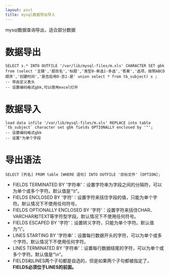 ```yaml
---
layout: post
title: mysql数据导出导入
---
```

mysql数据查询导出，适合部分数据

# 数据导出
```
SELECT s.* INTO OUTFILE '/var/lib/mysql-files/m.xls' CHARACTER SET gbk from (select '主键','题目名','标题','类型0-单选1-多选','答案','选项，按照ABCD顺序','创建时间','是否启用0-否1-是' union select * from tb_subject) s ;
-- 带自定义表头
-- 设置编码格式gbk,可以使用excel打开
```

# 数据导入
```
load data infile '/var/lib/mysql-files/m.xls' REPLACE into table `tb_subject` character set gbk fields OPTIONALLY enclosed by '"';
-- 设置编码格式gbk
-- 设置"为单个字段
```

# 导出语法
```
SELECT [列名] FROM table [WHERE 语句] INTO OUTFILE '目标文件' [OPTION];
```

- FIELDS TERMINATED BY '字符串'：设置字符串为字段之间的分隔符，可以为单个或多个字符。默认值是“\t”。
- FIELDS ENCLOSED BY '字符'：设置字符来括住字段的值，只能为单个字符。默认情况下不使用任何符号。
- FIELDS OPTIONALLY ENCLOSED BY '字符'：设置字符来括住CHAR、VARCHAR和TEXT等字符型字段。默认情况下不使用任何符号。
- FIELDS ESCAPED BY '字符'：设置转义字符，只能为单个字符。默认值为“\”。
- LINES STARTING BY '字符串'：设置每行数据开头的字符，可以为单个或多个字符。默认情况下不使用任何字符。
- LINES TERMINATED BY '字符串'：设置每行数据结尾的字符，可以为单个或多个字符。默认值是“\n”。
- FIELDS和LINES两个子句都是自选的，但是如果两个子句都被指定了，**FIELDS必须位于LINES的前面。**
